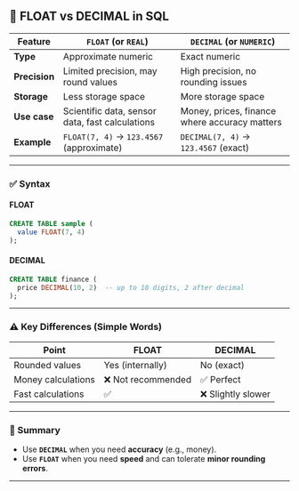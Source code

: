 ## 🔢 FLOAT vs DECIMAL in SQL

| Feature       | `FLOAT` (or `REAL`)                             | `DECIMAL` (or `NUMERIC`)                      |
| ------------- | ----------------------------------------------- | --------------------------------------------- |
| **Type**      | Approximate numeric                             | Exact numeric                                 |
| **Precision** | Limited precision, may round values             | High precision, no rounding issues            |
| **Storage**   | Less storage space                              | More storage space                            |
| **Use case**  | Scientific data, sensor data, fast calculations | Money, prices, finance where accuracy matters |
| **Example**   | `FLOAT(7, 4)` → `123.4567` (approximate)        | `DECIMAL(7, 4)` → `123.4567` (exact)          |

---

### ✅ Syntax

#### FLOAT

```sql
CREATE TABLE sample (
  value FLOAT(7, 4)
);
```

#### DECIMAL

```sql
CREATE TABLE finance (
  price DECIMAL(10, 2)  -- up to 10 digits, 2 after decimal
);
```

---

### ⚠️ Key Differences (Simple Words)

| Point              | FLOAT             | DECIMAL           |
| ------------------ | ----------------- | ----------------- |
| Rounded values     | Yes (internally)  | No (exact)        |
| Money calculations | ❌ Not recommended | ✅ Perfect         |
| Fast calculations  | ✅                 | ❌ Slightly slower |

---

### 🎯 Summary

* Use **`DECIMAL`** when you need **accuracy** (e.g., money).
* Use **`FLOAT`** when you need **speed** and can tolerate **minor rounding errors**.

---

